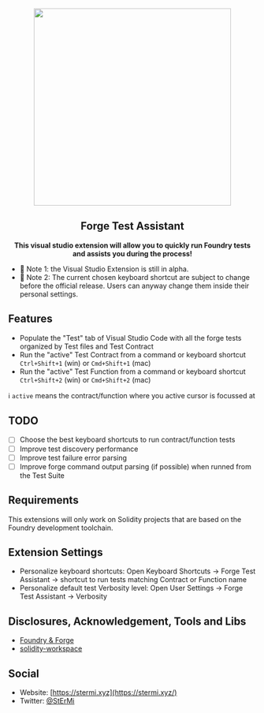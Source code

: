 <p align="center">
  <br />
  <img src="https://book.getfoundry.sh/images/foundry-banner.png" width="400" alt="">
  <br />
  <h2 align="center">Forge Test Assistant</h2>
  <p align="center"><strong>This visual studio extension will allow you to quickly run Foundry tests and assists you during the process!</strong></p>
</p>

-   🚧 Note 1: the Visual Studio Extension is still in alpha.
-   🚧 Note 2: The current chosen keyboard shortcut are subject to change before the official release. Users can anyway change them inside their personal settings.

## Features

-   Populate the "Test" tab of Visual Studio Code with all the forge tests organized by Test files and Test Contract
-   Run the "active" Test Contract from a command or keyboard shortcut `Ctrl+Shift+1` (win) or `Cmd+Shift+1` (mac)
-   Run the "active" Test Function from a command or keyboard shortcut `Ctrl+Shift+2` (win) or `Cmd+Shift+2` (mac)

ℹ️ `active` means the contract/function where you active cursor is focussed at

## TODO

-   [ ] Choose the best keyboard shortcuts to run contract/function tests
-   [ ] Improve test discovery performance
-   [ ] Improve test failure error parsing
-   [ ] Improve forge command output parsing (if possible) when runned from the Test Suite

## Requirements

This extensions will only work on Solidity projects that are based on the Foundry development toolchain.

## Extension Settings

-   Personalize keyboard shortcuts: Open Keyboard Shortcuts -> Forge Test Assistant -> shortcut to run tests matching Contract or Function name
-   Personalize default test Verbosity level: Open User Settings -> Forge Test Assistant -> Verbosity

## Disclosures, Acknowledgement, Tools and Libs

-   [Foundry & Forge](https://github.com/foundry-rs/foundry)
-   [solidity-workspace](https://github.com/tintinweb/solidity-workspace)

## Social

-   Website: [https://stermi.xyz](https://stermi.xyz/)
-   Twitter: [@StErMi](https://twitter.com/StErMi)
